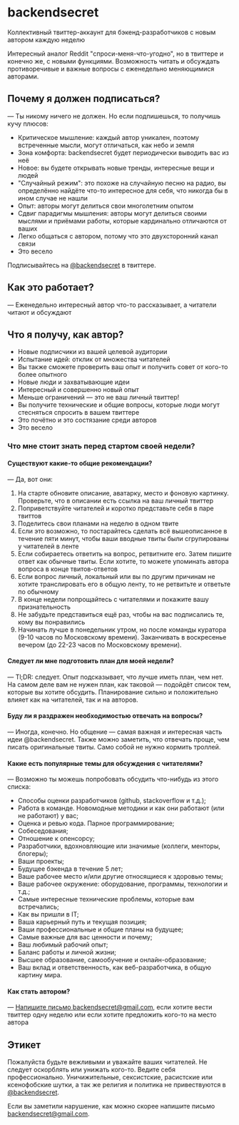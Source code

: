 # backendsecret

Коллективный твиттер-аккаунт для бэкенд-разработчиков с новым автором
каждую неделю

Интересный аналог Reddit "спроси-меня-что-угодно", но в твиттере и конечно же,
с новыми функциями. Возможность читать и обсуждать противоречивые и важные
вопросы с еженедельно меняющимися авторами.

## Почему я должен подписаться?

— Ты никому ничего не должен. Но если подпишешься, то получишь кучу плюсов:

* Критическое мышление: каждый автор уникален, поэтому встреченные мысли,
  могут отличаться, как небо и земля
* Зона комфорта: backendsecret будет периодически выводить вас из неё
* Новое: вы будете открывать новые тренды, интересные вещи и людей
* "Случайный режим": это похоже на случайную песню на радио, вы определённо
  найдёте что-то интересное для себя, что никогда бы в ином случае не нашли
* Опыт: авторы могут делиться свои многолетним опытом
* Сдвиг парадигмы мышления: авторы могут делиться своими мыслями
  и приёмами работы, которые кардинально отличаются от ваших
* Легко общаться с автором, потому что это двухсторонний канал связи
* Это весело

Подписывайтесь на [@backendsecret][bkst] в твиттере.

## Как это работает?

— Еженедельно интересный автор что-то рассказывает, а читатели читают
и обсуждают

## Что я получу, как автор?

* Новые подписчики из вашей целевой аудитории
* Испытание идей: отклик от множества читателей
* Вы также сможете проверить ваш опыт и получить совет от кого-то более опытного
* Новые люди и захватывающие идеи
* Интересный и совершенно новый опыт
* Меньше ограничений — это не ваш личный твиттер!
* Вы получите технические и общие вопросы, которые люди могут стесняться
  спросить в вашем твиттере
* Это почётно и это состязание среди авторов
* Это весело

### Что мне стоит знать перед стартом своей недели?

#### Существуют какие-то общие рекомендации?

— Да, вот они:

1. На старте обновите описание, аватарку, место и фоновую картинку.
   Проверьте, что в описании есть ссылка на ваш личный твиттер
2. Поприветствуйте читателей и коротко представьте себя в паре твиттов
3. Поделитесь свои планами на неделю в одном твите
4. Если это возможно, то постарайтесь сделать всё вышеописанное в течение
   пяти минут, чтобы ваши вводные твиты были сгрупированы у читателей в ленте
5. Если собираетесь ответить на вопрос, ретвитните его. Затем пишите ответ
   как обычные твиты. Если хотите, то можете упоминать автора вопроса
   в конце твитов-ответов
6. Если вопрос личный, локальный или вы по другим причинам не хотите
   транслировать его в общую ленту, то не ретвитьте и ответьте по обычному
7. В конце недели попрощайтесь с читателями и покажите вашу признательность
8. Не забудьте представиться ещё раз, чтобы на вас подписались те,
   кому вы понравились
9. Начинать лучше в понедельник утром, но после команды куратора (9-10 часов по Московскому времени). Заканчивать в воскресенье вечером (до 22-23 часов по Московскому времени).

#### Следует ли мне подготовить план для моей недели?

— Tl;DR: следует. Опыт подсказывает, что лучше иметь план, чем нет.
На самом деле вам не нужен план, как таковой — подойдёт список тем,
которые вы хотите обсудить. Планирование сильно и положительно влияет
как на читателей, так и на авторов.

#### Буду ли я раздражен необходимостью отвечать на вопросы?

— Иногда, конечно. Но общение — самая важная и интересная часть идеи @backendsecret.
Также можно заметить, что отвечать проще, чем писать оригинальные твиты.
Само собой не нужно кормить троллей.

#### Какие есть популярные темы для обсуждения с читателями?

— Возможно ты можешь попробовать обсудить что-нибудь из этого списка:

* Способы оценки разработчиков (github, stackoverflow и т.д.);
* Работа в команде. Новомодные методики и как они работают (или не работают) у вас;
* Оценка и ревью кода. Парное программирование;
* Собеседования;
* Отношение к опенсорсу;
* Разработчики, вдохновляющие или значимые (коллеги, менторы, блогеры);
* Ваши проекты;
* Будущее бэкенда в течение 5 лет;
* Ваше рабочее место и/или другие относящиеся к здоровью темы;
* Ваше рабочее окружение: оборудование, программы, технологии и т.д.;
* Самые интересные технические проблемы, которые вам встречались;
* Как вы пришли в IT;
* Ваша карьерный путь и текущая позиция;
* Ваши профессиональные и общие планы на будущее;
* Самые важные для вас ценности и почему;
* Ваш любимый рабочий опыт;
* Баланс работы и личной жизни;
* Высшее образование, самообучение и онлайн-образование;
* Ваш вклад и ответственность, как веб-разработчика, в общую картину мира.

#### Как стать автором?

— [Напишите письмо backendsecret@gmail.com][proposal], если хотите вести твиттер
одну неделю или если хотите предложить кого-то на место автора

## Этикет

Пожалуйста будьте вежливыми и уважайте ваших читателей. Не следует оскорблять
или унижать кого-то. Ведите себя профессионально. Уничижительные, сексистские,
расистские или ксенофобские шутки, а так же религия и политика не привествуются в [@backendsecret][bkst].

Если вы заметили нарушение, как можно скорее напишите
письмо [backendsecret@gmail.com][coc-violations].

[bkst]: https://twitter.com/backendsecret
[proposal]: mailto:backendsecret@gmail.com?subject=Author’s%20proposal%20for%20@backendsecret
[coc-violations]: mailto:backendsecret@gmail.com?subject=CoC%20violations%20in%20@backendsecret
